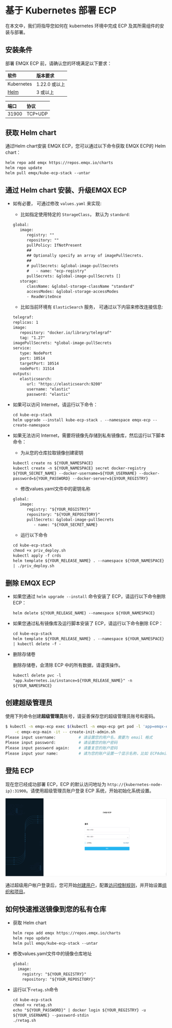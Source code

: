 # 基于 Kubernetes 部署 ECP

在本文中，我们将指导您如何在 kubernetes 环境中完成 ECP 及其所需组件的安装与部署。

## 安装条件

部署 EMQX ECP 前，请确认您的环境满足以下要求：

| 软件                     | 版本要求      |
| :----------------------- | :------------ |
| Kubernetes               | 1.22.0 或以上 |
| [Helm](https://helm.sh/) | 3 或以上      |

| 端口               | 协议           |
| :----------------- | :------------ |
|  31900             | TCP+UDP       |

## 获取 Helm chart
通过Helm chart安装 EMQX ECP，您可以通过以下命令获取 EMQX ECP的 Helm chart：

```shell
helm repo add emqx https://repos.emqx.io/charts
helm repo update
helm pull emqx/kube-ecp-stack --untar
```
## 通过 Helm chart 安装、升级EMQX ECP

- 如有必要， 可通过修改 `values.yaml` 来实现:
   - 比如指定使用特定的 `StorageClass`， 默认为 `standard`:

   ```shell
   global:
      image:
         registry: ""
         repository: ""
         pullPolicy: IfNotPresent
         ##
         ## Optionally specify an array of imagePullSecrets.
         ##
         # pullSecrets: &global-image-pullSecrets
         #   - name: "ecp-registry"
         pullSecrets: &global-image-pullSecrets []
      storage:
         className: &global-storage-className "standard"
         accessModes: &global-storage-accessModes
         - ReadWriteOnce
    ```

   - 比如当前环境有 `ElasticSearch` 服务， 可通过以下内容来修改连接信息:

   ```shell
   telegraf:
   replicas: 1
   image:
      repository: "docker.io/library/telegraf"
      tag: "1.27"
   imagePullSecrets: *global-image-pullSecrets
   service:
      type: NodePort
      port: 10514
      targetPort: 10514
      nodePort: 31514
   outputs:
      elasticsearch:
         url: "https://elasticsearch:9200"
         username: "elastic"
         password: "elastic"
   ```

- 如果可以访问 Internet，请运行以下命令：
   ```shell
   cd kube-ecp-stack
   helm upgrade --install kube-ecp-stack . --namespace emqx-ecp --create-namespace
   ```
- 如果无法访问 Internet，需要将镜像先存储到私有镜像库，然后运行以下脚本命令：
   
   - 为从您的仓库拉取镜像创建密钥
   ```shell
   kubectl create ns ${YOUR_NAMESPACE}
   kubectl create -n ${YOUR_NAMESPACE} secret docker-registry ${YOUR_SECRET_NAME} --docker-username=${YOUR_USERNAME} --docker-password=${YOUR_PASSWORD} --docker-server=${$YOUR_REGISTRY}
   ```
   - 修改values.yaml文件中的密钥名称
   ```shell
   global:
      image:
         registry: "${YOUR_REGISTRY}"
         repository: "${YOUR_REPOSITORY}"
         pullSecrets: &global-image-pullSecrets
            - name: "${YOUR_SECRET_NAME}
   ```
   - 运行以下命令
   ```shell
   cd kube-ecp-stack
   chmod +x priv_deploy.sh
   kubectl apply -f crds
   helm template ${YOUR_RELEASE_NAME} . --namespace ${YOUR_NAMESPACE} | ./priv_deploy.sh
   ```

## 删除 EMQX ECP

- 如果您通过 `helm upgrade --install` 命令安装了 ECP，请运行以下命令删除 ECP：

   ```shell
   helm delete ${YOUR_RELEASE_NAME} --namespace ${YOUR_NAMESPACE}
   ```
- 如果您通过私有镜像库及运行脚本安装了 ECP，请运行以下命令删除 ECP：

   ```shell
   cd kube-ecp-stack
   helm template ${YOUR_RELEASE_NAME} . --namespace ${YOUR_NAMESPACE} | kubectl delete -f -
   ```
- 删除存储卷

   删除存储卷，会清除 ECP 中的所有数据，请谨慎操作。
   ```shell
   kubectl delete pvc -l "app.kubernetes.io/instance=${YOUR_RELEASE_NAME}" -n ${YOUR_NAMESPACE}
   ```


## 创建超级管理员

使用下列命令创建**超级管理员**账号，请妥善保存您的超级管理员账号和密码。

```bash
$ kubectl -n emqx-ecp exec $(kubectl -n emqx-ecp get pod -l 'app=emqx-ecp-main' -o jsonpath='{.items[0].metadata.name}') \
    -c emqx-ecp-main -it -- create-init-admin.sh
Please input username:          # 请设置您的用户名，需要为 email 格式
Please input password:          # 请设置您的账户密码
Please input password again:    # 请重复您的账户密码
Please input your name:         # 请为您的账户设置一个显示名称，比如 ECPAdmin
```

## 登陆 ECP

现在您已经成功部署 ECP，ECP 的默认访问地址为 `http://{kubernetes-node-ip}:31900`。请使用超级管理员账户登录 ECP 系统，开始初始化系统设置。

![login](./_assets/login.png)

通过超级用户帐户登录后，您可开始[创建用户](../system_admin/user_management.md)，配置[访问控制规则](../acl/introduction.md)，并开始设置[组织和项目](../system_admin/introduction.md)。

## 如何快速推送镜像到您的私有仓库
- 获取 Helm chart
   ```shell
   helm repo add emqx https://repos.emqx.io/charts
   helm repo update
   helm pull emqx/kube-ecp-stack --untar
   ```
- 修改values.yaml文件中的镜像仓库地址
   ```shell
   global:
     image:
       registry: "${YOUR_REGISTRY}"
       repository: "${YOUR_REPOSITORY}"
   ```
- 运行以下`retag.sh`命令
   ```shell
   cd kube-ecp-stack
   chmod +x retag.sh
   echo "${YOUR_PASSWORD}" | docker login ${YOUR_REGISTRY} -u ${YOUR_USERNAME} --password-stdin
   ./retag.sh
   ```